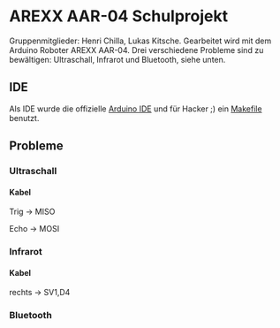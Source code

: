 # AREXX AAR-04 Schulprojekt
Gruppenmitglieder: Henri Chilla, Lukas Kitsche. Gearbeitet wird mit dem Arduino Roboter AREXX AAR-04. Drei verschiedene Probleme sind zu bewältigen: Ultraschall, Infrarot und Bluetooth, siehe unten.

## IDE
Als IDE wurde die offizielle [Arduino IDE](http://arduino.cc/en/main/software "git") und für Hacker ;) ein [Makefile](https://github.com/sudar/Arduino-Makefile "git") benutzt.

## Probleme
### Ultraschall
#### Kabel
Trig -> MISO

Echo -> MOSI

### Infrarot
#### Kabel
rechts -> SV1,D4

### Bluetooth
